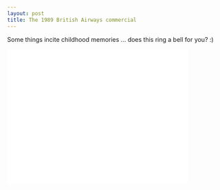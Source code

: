 ```yaml
---
layout: post
title: The 1989 British Airways commercial
---
```


Some things incite childhood memories ... does this ring a bell for you? :)

<iframe width="420" height="315" src="//www.youtube.com/embed/jxs106rp5RQ" frameborder="0" allowfullscreen></iframe>

